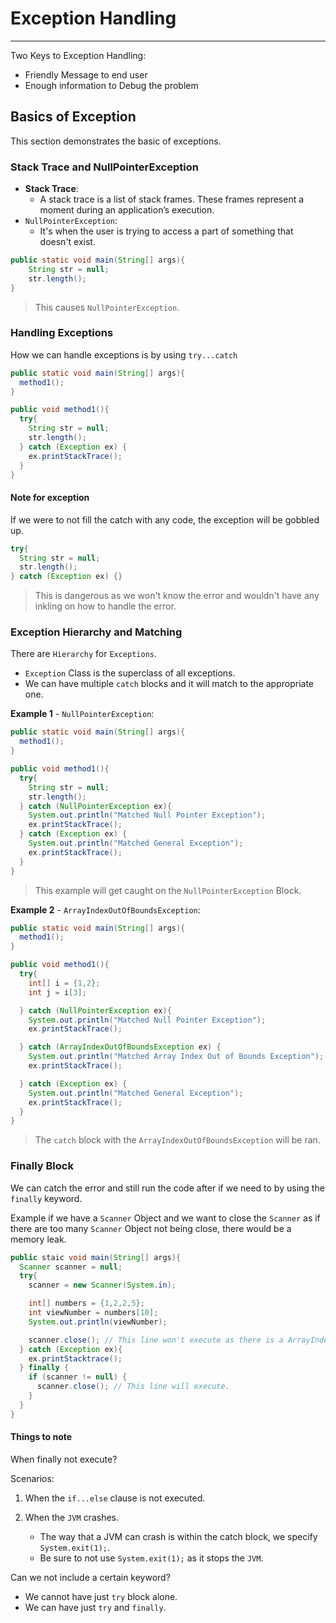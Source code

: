 # Exception Handling

---

Two Keys to Exception Handling:

- Friendly Message to end user
- Enough information to Debug the problem

## Basics of Exception

This section demonstrates the basic of exceptions.

### Stack Trace and NullPointerException

- **Stack Trace**:
  - A stack trace is a list of stack frames. These frames represent a moment during an application’s execution.
- `NullPointerException`:
  - It's when the user is trying to access a part of something that doesn't exist.

```Java
public static void main(String[] args){
    String str = null;
    str.length();
}
```

> This causes `NullPointerException`.

### Handling Exceptions

How we can handle exceptions is by using `try...catch`

```Java
public static void main(String[] args){
  method1();
}

public void method1(){
  try{
    String str = null;
    str.length();
  } catch (Exception ex) {
    ex.printStackTrace();
  }
}
```

#### Note for exception

If we were to not fill the catch with any code, the exception will be gobbled up.

```Java  
try{
  String str = null;
  str.length();
} catch (Exception ex) {}
```

> This is dangerous as we won't know the error and wouldn't have any inkling on how to handle the error.

### Exception Hierarchy and Matching

There are `Hierarchy` for `Exceptions`.

- `Exception` Class is the superclass of all exceptions.
- We can have multiple `catch` blocks and it will match to the appropriate one.

**Example 1** - `NullPointerException`:

```Java
public static void main(String[] args){
  method1();
}

public void method1(){
  try{
    String str = null;
    str.length();
  } catch (NullPointerException ex){
    System.out.println("Matched Null Pointer Exception");
    ex.printStackTrace();
  } catch (Exception ex) {
    System.out.println("Matched General Exception");
    ex.printStackTrace();
  }
}
```

> This example will get caught on the `NullPointerException` Block.

**Example 2** - `ArrayIndexOutOfBoundsException`:

```Java
public static void main(String[] args){
  method1();
}

public void method1(){
  try{
    int[] i = {1,2};
    int j = i[3];

  } catch (NullPointerException ex){
    System.out.println("Matched Null Pointer Exception");
    ex.printStackTrace();

  } catch (ArrayIndexOutOfBoundsException ex) {
    System.out.println("Matched Array Index Out of Bounds Exception");
    ex.printStackTrace();

  } catch (Exception ex) {
    System.out.println("Matched General Exception");
    ex.printStackTrace();
  }
}
```

> The `catch` block with the `ArrayIndexOutOfBoundsException` will be ran.

### Finally Block

We can catch the error and still run the code after if we need to by using the `finally` keyword.

Example if we have a `Scanner` Object and we want to close the `Scanner` as if there are too many `Scanner` Object not being close, there would be a memory leak.

```Java
public staic void main(String[] args){
  Scanner scanner = null;
  try{
    scanner = new Scanner(System.in);

    int[] numbers = {1,2,2,5};
    int viewNumber = numbers[10];
    System.out.println(viewNumber);

    scanner.close(); // This line won't execute as there is a ArrayIndexOutOfBoundsException happening on top.
  } catch (Exception ex){
    ex.printStacktrace();
  } finally {
    if (scanner != null) {
      scanner.close(); // This line will execute.
    }
  }
}

```

#### Things to note

When finally not execute?

Scenarios:

1. When the `if...else` clause is not executed.
2. When the `JVM` crashes.

   - The way that a JVM can crash is within the catch block, we specify `System.exit(1);`.
   - Be sure to not use `System.exit(1);` as it stops the `JVM`.

Can we not include a certain keyword?

- We cannot have just `try` block alone.
- We can have just `try` and `finally`.
